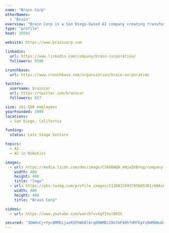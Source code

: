 ```yaml
---
name: "Brain Corp"
otherNames:
  - "Brain"
overview: "Brain Corp is a San Diego-based AI company creating transformative core technology for the robotics industry. Brain Corp’s comprehensive solutions support the builders of today's autonomous machines in successfully producing, deploying, and supporting robots across commercial industries and applications. Brain Corp is funded by the SoftBank Vision Fund and Qualcomm Ventures."
type: "profile"
heat: 10592

website: https://www.braincorp.com

linkedin:
  url: https://www.linkedin.com/company/brain-corporation/
  followers: 9186

crunchbase:
  url: https://www.crunchbase.com/organization/brain-corporation

twitter:
  username: braincor
  url: https://twitter.com/braincor
  followers: 657

size: 201-500 employees
yearFounded: 2009
locations:
  - San Diego, California

funding:
  status: Late Stage Venture

topics:
  - AI
  - AI in Robotics

images:
  - url: https://media.licdn.com/dms/image/C560BAQH_eNjw2VBrog/company-logo_400_400/0?e=1582761600&v=beta&t=22CcNewmkE4DElNTKud0uVexEC6p7ipTul1tJNRs_2U
    width: 400
    height: 400
    title: "logo"
  - url: https://pbs.twimg.com/profile_images/1138832593795895301/H8AsQ5uU_400x400.png
    width: 400
    height: 400
    title: "Brain Corp"

videos:
  - url: https://www.youtube.com/watch?v=XqYInxl6RIk

secured: "3DWdnCj+YycQMMOijaeR3FhWkDlbrqDOWMDiI0n7mP40hfUMfbyFz0mMANuUc5A8M5IT+XONkx0eiGdeF37mptC4XnsseKVlRytu+aaWJfJP5PCFh8ggKzmfUsIewiKqANszI6E9d74HWkBYxfBy7aqDqNjk+yGsYiPs8O80peDqKBtWoStZsufx4J0U/hMbP18vQ/IJBTeqXllvZTejpP5qxk+iXcBMpMGnnHmVNrO1D2VEcGAgTPDhnGvfN72/XP7UQHjiuG0y0WFp/x10+A==;x7TwY3TdYzDh+i4DHI713Q=="
---
```


